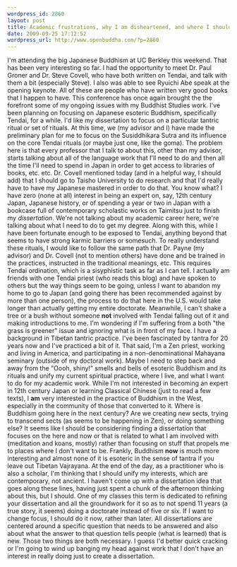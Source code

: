 ```yaml
--- 
wordpress_id: 2860
layout: post
title: Academic frustrations, why I am disheartened, and where I should be going
date: 2009-09-25 17:12:52
wordpress_url: http://www.openbuddha.com/?p=2860
---
```

I'm attending the big Japanese Buddhism at UC Berkley this weekend. That has been very interesting so far. I had the opportunity to meet Dr. Paul Groner and Dr. Steve Covell, who have both written on Tendai, and talk with them a bit (especially Steve). I also was able to see Ryuichi Abe speak at the opening keynote. All of these are people who have written very good books that I happen to have. This conference has once again brought the the forefront some of my ongoing issues with my Buddhist Studies work. I've been planning on focusing on Japanese esoteric Buddhism, specifically Tendai, for a while. I'd like my dissertation to focus on a particular tantric ritual or set of rituals. At this time, we (my advisor and I) have made the preliminary plan for me to focus on the Susiddhikara Sutra and its influence on the core Tendai rituals (or maybe just one, like the goma). The problem here is that every professor that I talk to about this, other than my advisor, starts talking about all of the language work that I'll need to do and then all the time I'll need to spend in Japan in order to get access to libraries of books, etc. etc. Dr. Covell mentioned today (and in a helpful way, I should add) that I should go to Taisho University to do research and that I'd really have to have my Japanese mastered in order to do that. You know what? I have zero (none at all) interest in being an expert on, say, 12th century Japan, Japanese history, or of spending a year or two in Japan with a bookcase full of contemporary scholastic works on Taimitsu just to finish my <em>dissertation</em>. We're not talking about my academic career here, we're talking about what I need to do to get my degree. Along with this, while I have been fortunate enough to be exposed to Tendai, anything beyond that seems to have strong karmic barriers or somesuch. To really understand these rituals, I would like to follow the same path that Dr. Payne (my advisor) and Dr. Covell (not to mention others) have done and be trained in the practices, instructed in the traditional meanings, etc. This requires Tendai ordination, which is a sisyphistic task as far as I can tell. I actually am friends with one Tendai priest (who reads this blog) and have spoken to others but the way things seem to be going, unless I want to abandon my home to go to Japan (and going there has been recommended against by more than one person), the process to do that here in the U.S. would take longer than actually getting my entire doctorate. Meanwhile, I can't shake a tree or a bush without someone <strong>not</strong> involved with Tendai falling out of it and making introductions to me. I'm wondering if I'm suffering from a both "the grass is greener" issue and ignoring what is in front of my face. I have a background in Tibetan tantric practice. I've been fascinated by tantra for 20 years now and I've practiced a bit of it. That said, I'm a Zen priest, working and living in America, and participating in a non-denominational Mahayana seminary (outside of my doctoral work). Maybe I need to step back and away from the "Oooh, shiny!" smells and bells of esoteric Buddhism and its rituals and unify my current spiritual practice, where I live, and what I want to do for my academic work. While I'm not interested in becoming an expert in 12th century Japan or learning Classical Chinese (just to read a few texts), I <strong>am</strong> very interested in the practice of Buddhism in the West, especially in the community of those that converted to it. Where is Buddhism going here in the next century? Are we creating new sects, trying to transcend sects (as seems to be happening in Zen), or doing something else? It seems like I should be considering finding a dissertation that focuses on the here and now or that is related to what I am involved with (meditation and koans, mostly) rather than focusing on stuff that propels me to places where I don't want to be. Frankly, Buddhism <strong>now</strong> is much more interesting and almost none of it is esoteric in the sense of tantra if you leave out Tibetan Vajrayana. At the end of the day, as a practitioner who is also a scholar, I'm thinking that I should unify my interests, which are contemporary, not ancient. I haven't come up with a dissertation idea that goes along these lines, having just spent a chunk of the afternoon thinking about this, but I should. One of my classes this term is dedicated to refining your dissertation and all the groundwork for it so as to not spend 11 years (a true story, it seems) doing a doctorate instead of five or six. If I want to change focus, I should do it now, rather than later. All dissertations are centered around a specific question that needs to be answered and also about what the answer to that question tells people (what is learned) that is new. Those two things are both necessary. I guess I'd better quick cracking or I'm going to wind up banging my head against work that I don't have an interest in really doing just to create a dissertation.